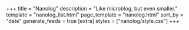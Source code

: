 +++
title = "Nanolog"
description = "Like microblog, but even smaller."
template = "nanolog_list.html"
page_template = "nanolog.html"
sort_by = "date"
generate_feeds = true
[extra]
styles = ["nanolog/style.css"]
+++
